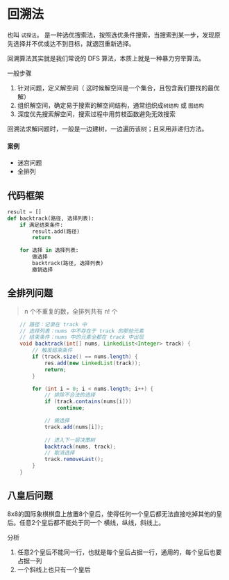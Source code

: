 # 回溯法

也叫 `试探法`。 是一种选优搜索法，按照选优条件搜索，当搜索到某一步，发现原先选择并不优或达不到目标，就退回重新选择。

回溯算法其实就是我们常说的 DFS 算法，本质上就是一种暴力穷举算法。

一般步骤

1. 针对问题，定义解空间（ 这时候解空间是一个集合，且包含我们要找的最优解）
2. 组织解空间，确定易于搜索的解空间结构，通常组织成`树结构` 或 `图结构`
3. 深度优先搜索解空间，搜索过程中用剪枝函数避免无效搜索

回溯法求解问题时，一般是一边建树，一边遍历该树；且采用非递归方法。


#### 案例

* 迷宫问题  
* 全排列



## 代码框架

```python
result = []
def backtrack(路径, 选择列表):
    if 满足结束条件:
        result.add(路径)
        return

    for 选择 in 选择列表:
        做选择
        backtrack(路径, 选择列表)
        撤销选择
```



## 全排列问题

> n 个不重复的数，全排列共有 n! 个


```Java
	// 路径：记录在 track 中
    // 选择列表：nums 中不存在于 track 的那些元素
    // 结束条件：nums 中的元素全都在 track 中出现
    void backtrack(int[] nums, LinkedList<Integer> track) {
        // 触发结束条件
        if (track.size() == nums.length) {
            res.add(new LinkedList(track));
            return;
        }

        for (int i = 0; i < nums.length; i++) {
            // 排除不合法的选择
            if (track.contains(nums[i]))
                continue;

            // 做选择
            track.add(nums[i]);
            
            // 进入下一层决策树
            backtrack(nums, track);
            // 取消选择
            track.removeLast();
        }
    }
```



## 八皇后问题

8x8的国际象棋棋盘上放置8个皇后，使得任何一个皇后都无法直接吃掉其他的皇后。任意2个皇后都不能处于同一个 横线，纵线，斜线上。

分析

1. 任意2个皇后不能同一行，也就是每个皇后占据一行，通用的，每个皇后也要占据一列  
2. 一个斜线上也只有一个皇后





